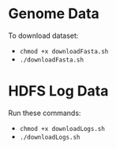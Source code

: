 # Genome Data
To download dataset: 
  * `chmod +x downloadFasta.sh`
  * `./downloadFasta.sh`

# HDFS Log Data

Run these commands:  
* `chmod +x downloadLogs.sh`
* `./downloadLogs.sh`

